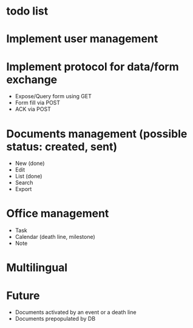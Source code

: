 # todo list

# Implement user management

# Implement protocol for data/form exchange
* Expose/Query form using GET
* Form fill via POST
* ACK via POST

# Documents management (possible status: created, sent)
* New (done)
* Edit
* List (done)
* Search
* Export

# Office management 
* Task
* Calendar (death line, milestone)
* Note

# Multilingual

# Future 
* Documents activated by an event or a death line
* Documents prepopulated by DB

